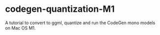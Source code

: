 # codegen-quantization-M1
A tutorial to convert to ggml, quantize and run the CodeGen mono models on Mac OS M1.
